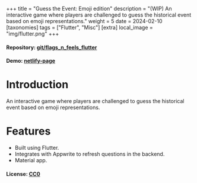 +++
title = "Guess the Event: Emoji edition"
description = "(WIP) An interactive game where players are challenged to guess the historical event based on emoji representations."
weight = 5
date = 2024-02-10
[taxonomies]
tags = ["Flutter", "Misc"]
[extra]
local_image = "img/flutter.png"
+++

#### Repository: [git/flags_n_feels_flutter](https://git.mukund-yedunuthala.de/mukund-yedunuthala/flags_n_feels_flutter)
#### Demo: [netlify-page](https://sparkly-donut-33dc20.netlify.app/)

Introduction
============

An interactive game where players are challenged to guess the historical event based on emoji representations. 

Features
========
- Built using Flutter.
- Integrates with Appwrite to refresh questions in the backend. 
- Material app.
#### License: [CC0](https://git.mukund-yedunuthala.de/mukund-yedunuthala/flags_n_feels_flutter/src/branch/main/LICENSE)